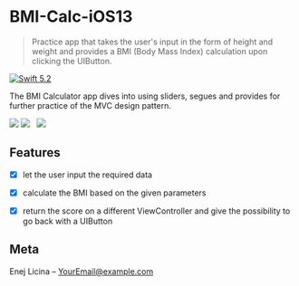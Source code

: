 # BMI-Calc-iOS13

> Practice app that takes the user's input in the form of height and weight and provides a BMI (Body Mass Index) calculation upon clicking the UIButton.

[![Swift 5.2][swift-image]][swift-url]

The BMI Calculator app dives into using sliders, segues and provides for further practice of the MVC design pattern.

![](header.png)
![](https://github.com/EnejL/Readme-images/blob/master/BMI-Calc-iOS13/Simulator%20Screen%20Shot%20-%20iPhone%2011%20Pro%20-%202020-04-20%20at%2021.20.26.png)&nbsp;&nbsp;
![](https://github.com/EnejL/Readme-images/blob/master/BMI-Calc-iOS13/Simulator%20Screen%20Shot%20-%20iPhone%2011%20Pro%20-%202020-04-20%20at%2021.20.31.png)


## Features

- [x] let the user input the required data
- [x] calculate the BMI based on the given parameters
- [x] return the score on a different ViewController and give the possibility to go back with a UIButton


## Meta

Enej Licina – YourEmail@example.com

[swift-image]:https://img.shields.io/badge/swift-3.0-orange.svg
[swift-url]: https://swift.org/
[license-image]: https://img.shields.io/badge/License-MIT-blue.svg
[license-url]: LICENSE
[travis-image]: https://img.shields.io/travis/dbader/node-datadog-metrics/master.svg?style=flat-square
[travis-url]: https://travis-ci.org/dbader/node-datadog-metrics
[codebeat-image]: https://codebeat.co/badges/c19b47ea-2f9d-45df-8458-b2d952fe9dad
[codebeat-url]: https://codebeat.co/projects/github-com-vsouza-awesomeios-com

